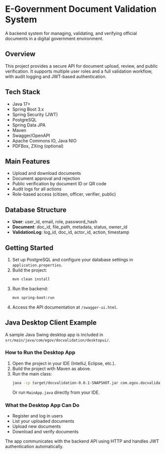 # E-Government Document Validation System

A backend system for managing, validating, and verifying official documents in a digital government environment.

## Overview
This project provides a secure API for document upload, review, and public verification. It supports multiple user roles and a full validation workflow, with audit logging and JWT-based authentication.

## Tech Stack
- Java 17+
- Spring Boot 3.x
- Spring Security (JWT)
- PostgreSQL
- Spring Data JPA
- Maven
- Swagger/OpenAPI
- Apache Commons IO, Java NIO
- PDFBox, ZXing (optional)

## Main Features
- Upload and download documents
- Document approval and rejection
- Public verification by document ID or QR code
- Audit logs for all actions
- Role-based access (citizen, officer, verifier, public)

## Database Structure
- **User**: user_id, email, role, password_hash
- **Document**: doc_id, file_path, metadata, status, owner_id
- **ValidationLog**: log_id, doc_id, actor_id, action, timestamp

## Getting Started
1. Set up PostgreSQL and configure your database settings in `application.properties`.
2. Build the project:
   ```sh
   mvn clean install
   ```
3. Run the backend:
   ```sh
   mvn spring-boot:run
   ```
4. Access the API documentation at `/swagger-ui.html`.

## Java Desktop Client Example

A sample Java Swing desktop app is included in `src/main/java/com/egov/docvalidation/desktopui/`.

### How to Run the Desktop App
1. Open the project in your IDE (IntelliJ, Eclipse, etc.).
2. Build the project with Maven as above.
3. Run the main class:
   ```sh
   java -cp target/docvalidation-0.0.1-SNAPSHOT.jar com.egov.docvalidation.desktopui.MainApp
   ```
   Or run `MainApp.java` directly from your IDE.

### What the Desktop App Can Do
- Register and log in users
- List your uploaded documents
- Upload new documents
- Download and verify documents

The app communicates with the backend API using HTTP and handles JWT authentication automatically.

